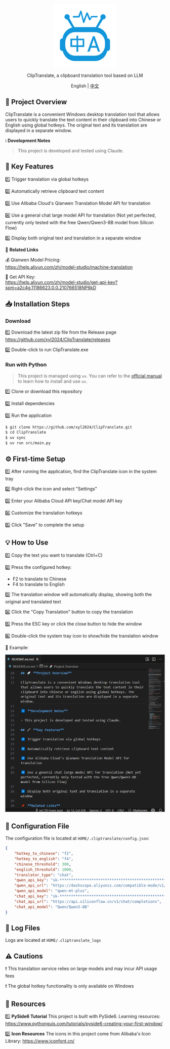 <p align="center">
  <img width="200px" height="200px" src="assets/app_icon.png" />
</p>

<p align="center">ClipTranslate, a clipboard translation tool based on LLM</p>

<p align="center">English | <a href="README.md">中文</a></p>


## 🚀 **Project Overview**

ClipTranslate is a convenient Windows desktop translation tool that allows users to quickly translate the text content in their clipboard into Chinese or English using global hotkeys. The original text and its translation are displayed in a separate window.

ℹ️ **Development Notes**

> This project is developed and tested using Claude.

## 🔧 **Key Features**

1️⃣ Trigger translation via global hotkeys

2️⃣ Automatically retrieve clipboard text content

3️⃣ Use Alibaba Cloud's Qianwen Translation Model API for translation

4️⃣ Use a general chat large model API for translation (Not yet perfected, currently only tested with the free Qwen/Qwen3-8B model from Silicon Flow)

5️⃣ Display both original text and translation in a separate window

📌 **Related Links**

💰 Qianwen Model Pricing:  
https://help.aliyun.com/zh/model-studio/machine-translation

🔑 Get API Key:  
https://help.aliyun.com/zh/model-studio/get-api-key?spm=a2c4g.11186623.0.0.210766518NP6kD


## 📥 **Installation Steps**

### Download

1️⃣ Download the latest zip file from the Release page https://github.com/xyl2024/ClipTranslate/releases

2️⃣ Double-click to run ClipTranslate.exe

### Run with Python 

> This project is managed using `uv`. You can refer to the [official manual](https://docs.astral.sh/uv/) to learn how to install and use `uv`.

1️⃣ Clone or download this repository

2️⃣ Install dependencies

3️⃣ Run the application

```bash
$ git clone https://github.com/xyl2024/ClipTranslate.git
$ cd ClipTranslate
$ uv sync
$ uv run src/main.py
```

## ⚙️ **First-time Setup**

1️⃣ After running the application, find the ClipTranslate icon in the system tray

2️⃣ Right-click the icon and select "Settings"

3️⃣ Enter your Alibaba Cloud API key/Chat model API key

4️⃣ Customize the translation hotkeys

5️⃣ Click "Save" to complete the setup

## 💡 **How to Use**

1️⃣ Copy the text you want to translate (Ctrl+C)

2️⃣ Press the configured hotkey:  
   - F2 to translate to Chinese  
   - F4 to translate to English

3️⃣ The translation window will automatically display, showing both the original and translated text

4️⃣ Click the "Copy Translation" button to copy the translation

5️⃣ Press the ESC key or click the close button to hide the window

6️⃣ Double-click the system tray icon to show/hide the translation window

🎥 Example:

![](assets/usage.webp)


## 📂 **Configuration File**

The configuration file is located at `HOME/.cliptranslate/config.json`:

```json
{
    "hotkey_to_chinese": "f2",
    "hotkey_to_english": "f4",
    "chinese_threshold": 300,
    "english_threshold": 1000,
    "translator_type": "chat",
    "qwen_api_key": "sk-************************************************",
    "qwen_api_url": "https://dashscope.aliyuncs.com/compatible-mode/v1/chat/completions",
    "qwen_api_model": "qwen-mt-plus",
    "chat_api_key": "sk-************************************************",
    "chat_api_url": "https://api.siliconflow.cn/v1/chat/completions",
    "chat_api_model": "Qwen/Qwen3-8B"
}
```

## 📝 **Log Files**

Logs are located at `HOME/.cliptranslate_logs`

## ⚠️ **Cautions**

❗ This translation service relies on large models and may incur API usage fees

❗ The global hotkey functionality is only available on Windows

## 🎨 **Resources**

1️⃣ **PySide6 Tutorial**
This project is built with PySide6. Learning resources:
https://www.pythonguis.com/tutorials/pyside6-creating-your-first-window/

2️⃣ **Icon Resources**
The icons in this project come from Alibaba's Icon Library:
https://www.iconfont.cn/